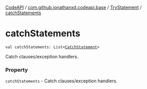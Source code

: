 [CodeAPI](../../index.md) / [com.github.jonathanxd.codeapi.base](../index.md) / [TryStatement](index.md) / [catchStatements](.)

# catchStatements

`val catchStatements: List<`[`CatchStatement`](../-catch-statement/index.md)`>`

Catch clauses/exception handlers.

### Property

`catchStatements` - Catch clauses/exception handlers.